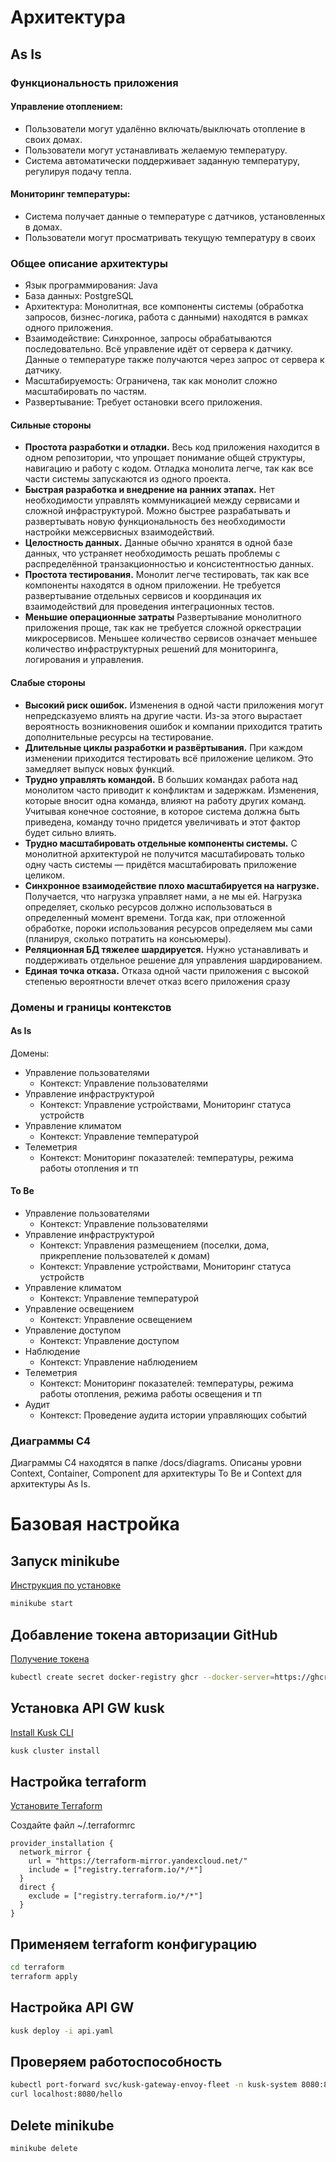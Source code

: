 # Архитектура

## As Is

### Функциональность приложения

#### Управление отоплением:
- Пользователи могут удалённо включать/выключать отопление в своих домах.
- Пользователи могут устанавливать желаемую температуру.
- Система автоматически поддерживает заданную температуру, регулируя подачу тепла.

#### Мониторинг температуры:
- Система получает данные о температуре с датчиков, установленных в домах.
- Пользователи могут просматривать текущую температуру в своих

### Общее описание архитектуры

- Язык программирования: Java
- База данных: PostgreSQL
- Архитектура: Монолитная, все компоненты системы (обработка запросов, бизнес-логика, работа с данными) находятся в рамках одного приложения.
- Взаимодействие: Синхронное, запросы обрабатываются последовательно. Всё управление идёт от сервера к датчику. Данные о температуре также получаются через запрос от сервера к датчику.
- Масштабируемость: Ограничена, так как монолит сложно масштабировать по частям.
- Развертывание: Требует остановки всего приложения.

#### Сильные стороны
- **Простота разработки и отладки.** Весь код приложения находится в одном репозитории, что упрощает понимание общей структуры, навигацию и работу с кодом. Отладка монолита легче, так как все части системы запускаются из одного проекта.
- **Быстрая разработка и внедрение на ранних этапах.** Нет необходимости управлять коммуникацией между сервисами и сложной инфраструктурой. Можно быстрее разрабатывать и развертывать новую функциональность без необходимости настройки межсервисных взаимодействий.
- **Целостность данных.** Данные обычно хранятся в одной базе данных, что устраняет необходимость решать проблемы с распределённой транзакционностью и консистентностью данных.
- **Простота тестирования.** Монолит легче тестировать, так как все компоненты находятся в одном приложении. Не требуется развертывание отдельных сервисов и координация их взаимодействий для проведения интеграционных тестов.
- **Меньшие операционные затраты** Развертывание монолитного приложения проще, так как не требуется сложной оркестрации микросервисов. Меньшее количество сервисов означает меньшее количество инфраструктурных решений для мониторинга, логирования и управления.

#### Слабые стороны
- **Высокий риск ошибок.** Изменения в одной части приложения могут непредсказуемо влиять на другие части. Из-за этого вырастает вероятность возникновения ошибок и компании приходится тратить дополнительные ресурсы на тестирование.
- **Длительные циклы разработки и развёртывания.** При каждом изменении приходится тестировать всё приложение целиком. Это замедляет выпуск новых функций.
- **Трудно управлять командой.** В больших командах работа над монолитом часто приводит к конфликтам и задержкам. Изменения, которые вносит одна команда, влияют на работу других команд. Учитывая конечное состояние, в которое система должна быть приведена, команду точно придется увеличивать и этот фактор будет сильно влиять.
- **Трудно масштабировать отдельные компоненты системы.** С монолитной архитектурой не получится масштабировать только одну часть системы — придётся масштабировать приложение целиком.
- **Синхронное взаимодействие плохо масштабируется на нагрузке.** Получается, что нагрузка управляет нами, а не мы ей. Нагрузка определяет, сколько ресурсов должно использоваться в определенный момент времени. Тогда как, при отложенной обработке, пороки использования ресурсов определяем мы сами (планируя, сколько потратить на консьюмеры).
- **Реляционная БД тяжелее шардируется.** Нужно устанавливать и поддерживать отдельное решение для управления шардированием.
- **Единая точка отказа.** Отказа одной части приложения с высокой степенью вероятности влечет отказ всего приложения сразу

### Домены и границы контекстов

#### As Is

Домены:

- Управление пользователями
  - Контекст: Управление пользователями
- Управление инфраструктурой
  - Контекст: Управление устройствами, Мониторинг статуса устройств
- Управление климатом
  - Контекст: Управление температурой
- Телеметрия
  - Контекст: Мониторинг показателей: температуры, режима работы отопления и тп

#### To Be

- Управление пользователями
  - Контекст: Управление пользователями
- Управление инфраструктурой
  - Контекст: Управления размещением (поселки, дома, прикрепление пользователей к домам)
  - Контекст: Управление устройствами, Мониторинг статуса устройств
- Управление климатом
  - Контекст: Управление температурой
- Управление освещением
  - Контекст: Управление освещением
- Управление доступом
  - Контекст: Управление доступом
- Наблюдение
  - Контекст: Управление наблюдением
- Телеметрия
  - Контекст: Мониторинг показателей: температуры, режима работы отопления, режима работы освещения и тп
- Аудит
  - Контекст: Проведение аудита истории управляющих событий

### Диаграммы C4

Диаграммы C4 находятся в папке /docs/diagrams.
Описаны уровни Context, Container, Component для архитектуры To Be и Context для архитектуры As Is.

# Базовая настройка

## Запуск minikube

[Инструкция по установке](https://minikube.sigs.k8s.io/docs/start/)

```bash
minikube start
```


## Добавление токена авторизации GitHub

[Получение токена](https://github.com/settings/tokens/new)

```bash
kubectl create secret docker-registry ghcr --docker-server=https://ghcr.io --docker-username=<github_username> --docker-password=<github_token> -n default
```


## Установка API GW kusk

[Install Kusk CLI](https://docs.kusk.io/getting-started/install-kusk-cli)

```bash
kusk cluster install
```


## Настройка terraform

[Установите Terraform](https://yandex.cloud/ru/docs/tutorials/infrastructure-management/terraform-quickstart#install-terraform)


Создайте файл ~/.terraformrc

```hcl
provider_installation {
  network_mirror {
    url = "https://terraform-mirror.yandexcloud.net/"
    include = ["registry.terraform.io/*/*"]
  }
  direct {
    exclude = ["registry.terraform.io/*/*"]
  }
}
```

## Применяем terraform конфигурацию 

```bash
cd terraform
terraform apply
```

## Настройка API GW

```bash
kusk deploy -i api.yaml
```

## Проверяем работоспособность

```bash
kubectl port-forward svc/kusk-gateway-envoy-fleet -n kusk-system 8080:80
curl localhost:8080/hello
```


## Delete minikube

```bash
minikube delete
```
